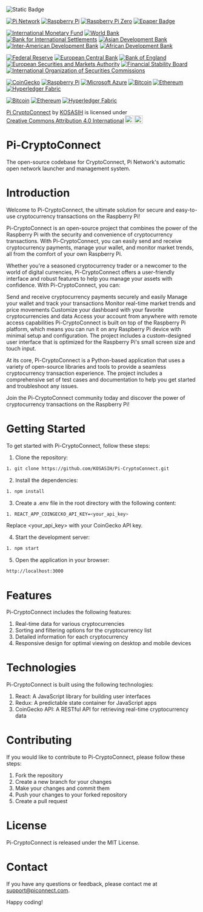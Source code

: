 ![Static Badge](https://img.shields.io/badge/Pi-CryptoConnect-gold)

[![Pi Network](https://img.shields.io/badge/Pi%20Network-Pi%20Network-blue.svg)](https://minepi.com/)
[![Raspberry Pi](https://img.shields.io/badge/Raspberry%20Pi-RPi-red.svg)](https://www.raspberrypi.com/)
[![Raspberry Pi Zero](https://img.shields.io/badge/Raspberry%20Pi%20Zero-RPi%20Zero-green.svg)](https://www.raspberrypi.com/products/raspberry-pi-zero/)
[![Epaper Badge](https://img.shields.io/badge/Epaper%20Badge-Epaper%20Badge-orange.svg)](https://medium.com/coinmonks/building-an-epaper-badge-with-a-raspberry-pi-zero-e4b98b3311c3) 

[![International Monetary Fund](https://img.shields.io/badge/International%20Monetary%20Fund-IMF-blue.svg)](https://www.imf.org/)
[![World Bank](https://img.shields.io/badge/World%20Bank-WB-green.svg)](https://www.worldbank.org/)
[![Bank for International Settlements](https://img.shields.io/badge/Bank%20for%20International%20Settlements-BIS-yellow.svg)](https://www.bis.org/)
[![Asian Development Bank](https://img.shields.io/badge/Asian%20Development%20Bank-ADB-blue.svg)](https://www.adb.org/)
[![Inter-American Development Bank](https://img.shields.io/badge/Inter--American%20Development%20Bank-IDB-green.svg)](https://www.iadb.org/)
[![African Development Bank](https://img.shields.io/badge/African%20Development%20Bank-AfDB-yellow.svg)](https://www.afdb.org/)

[![Federal Reserve](https://img.shields.io/badge/Federal%20Reserve-Fed-red.svg)](https://www.federalreserve.gov/)
[![European Central Bank](https://img.shields.io/badge/European%20Central%20Bank-ECB-orange.svg)](https://www.ecb.europa.eu/)
[![Bank of England](https://img.shields.io/badge/Bank%20of%20England-BoE-purple.svg)](https://www.bankofengland.co.uk/)
[![European Securities and Markets Authority](https://img.shields.io/badge/European%20Securities%20and%20Markets%20Authority-ESMA-orange.svg)](https://www.esma.europa.eu/)
[![Financial Stability Board](https://img.shields.io/badge/Financial%20Stability%20Board-FSB-purple.svg)](https://www.fsb.org/)
[![International Organization of Securities Commissions](https://img.shields.io/badge/International%20Organization%20of%20Securities%20Commissions-IOSCO-red.svg)](https://www.iosco.org/)

[![CoinGecko](https://img.shields.io/badge/CoinGecko-CG-orange.svg)](https://www.coingecko.com/)
[![Raspberry Pi](https://img.shields.io/badge/Raspberry%20Pi-RPi-red.svg)](https://www.raspberrypi.com/)
[![Microsoft Azure](https://img.shields.io/badge/Microsoft%20Azure-Azure-blue.svg)](https://azure.microsoft.com/)
[![Bitcoin](https://img.shields.io/badge/Bitcoin-BTC-orange.svg)](https://bitcoin.org/)
[![Ethereum](https://img.shields.io/badge/Ethereum-ETH-blue.svg)](https://ethereum.org/)
[![Hyperledger Fabric](https://img.shields.io/badge/Hyperledger%20Fabric-HLF-yellow.svg)](https://www.hyperledger.org/projects/fabric)

[![Bitcoin](https://img.shields.io/badge/Bitcoin-BTC-orange.svg)](https://bitcoin.org/)
[![Ethereum](https://img.shields.io/badge/Ethereum-ETH-blue.svg)](https://ethereum.org/)
[![Hyperledger Fabric](https://img.shields.io/badge/Hyperledger%20Fabric-HLF-yellow.svg)](https://www.hyperledger.org/projects/fabric)

<p xmlns:cc="http://creativecommons.org/ns#" xmlns:dct="http://purl.org/dc/terms/"><a property="dct:title" rel="cc:attributionURL" href="https://github.com/KOSASIH/Pi-CryptoConnect">Pi CryptoConnect</a> by <a rel="cc:attributionURL dct:creator" property="cc:attributionName" href="https://www.linkedin.com/in/kosasih-81b46b5a?trk=contact-info">KOSASIH</a> is licensed under <a href="https://creativecommons.org/licenses/by/4.0/?ref=chooser-v1" target="_blank" rel="license noopener noreferrer" style="display:inline-block;">Creative Commons Attribution 4.0 International<img style="height:22px!important;margin-left:3px;vertical-align:text-bottom;" src="https://mirrors.creativecommons.org/presskit/icons/cc.svg?ref=chooser-v1" alt=""><img style="height:22px!important;margin-left:3px;vertical-align:text-bottom;" src="https://mirrors.creativecommons.org/presskit/icons/by.svg?ref=chooser-v1" alt=""></a></p>

# Pi-CryptoConnect

The open-source codebase for CryptoConnect, Pi Network's automatic open network launcher and management system.

# Introduction

Welcome to Pi-CryptoConnect, the ultimate solution for secure and easy-to-use cryptocurrency transactions on the Raspberry Pi!

Pi-CryptoConnect is an open-source project that combines the power of the Raspberry Pi with the security and convenience of cryptocurrency transactions. With Pi-CryptoConnect, you can easily send and receive cryptocurrency payments, manage your wallet, and monitor market trends, all from the comfort of your own Raspberry Pi.

Whether you're a seasoned cryptocurrency trader or a newcomer to the world of digital currencies, Pi-CryptoConnect offers a user-friendly interface and robust features to help you manage your assets with confidence. With Pi-CryptoConnect, you can:

Send and receive cryptocurrency payments securely and easily
Manage your wallet and track your transactions
Monitor real-time market trends and price movements
Customize your dashboard with your favorite cryptocurrencies and data
Access your account from anywhere with remote access capabilities
Pi-CryptoConnect is built on top of the Raspberry Pi platform, which means you can run it on any Raspberry Pi device with minimal setup and configuration. The project includes a custom-designed user interface that is optimized for the Raspberry Pi's small screen size and touch input.

At its core, Pi-CryptoConnect is a Python-based application that uses a variety of open-source libraries and tools to provide a seamless cryptocurrency transaction experience. The project includes a comprehensive set of test cases and documentation to help you get started and troubleshoot any issues.

Join the Pi-CryptoConnect community today and discover the power of cryptocurrency transactions on the Raspberry Pi!

# Getting Started

To get started with Pi-CryptoConnect, follow these steps:

1. Clone the repository:

```bash
1. git clone https://github.com/KOSASIH/Pi-CryptoConnect.git
```

2. Install the dependencies:

```bash
1. npm install
```

3. Create a .env file in the root directory with the following content:

```bash
1. REACT_APP_COINGECKO_API_KEY=<your_api_key>
```

Replace <your_api_key> with your CoinGecko API key.

4. Start the development server:

```bash
1. npm start
```

5. Open the application in your browser:

```
http://localhost:3000
```

# Features

Pi-CryptoConnect includes the following features:

1. Real-time data for various cryptocurrencies
2. Sorting and filtering options for the cryptocurrency list
3. Detailed information for each cryptocurrency
4. Responsive design for optimal viewing on desktop and mobile devices

# Technologies

Pi-CryptoConnect is built using the following technologies:

1. React: A JavaScript library for building user interfaces
2. Redux: A predictable state container for JavaScript apps
3. CoinGecko API: A RESTful API for retrieving real-time cryptocurrency data

# Contributing

If you would like to contribute to Pi-CryptoConnect, please follow these steps:

1. Fork the repository
2. Create a new branch for your changes
3. Make your changes and commit them
4. Push your changes to your forked repository
5. Create a pull request

# License

Pi-CryptoConnect is released under the MIT License.

# Contact

If you have any questions or feedback, please contact me at support@piconnect.com.

Happy coding!
